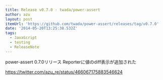 ```yaml
---
title: Release v0.7.0 · twada/power-assert
author: azu
layout: post
itemUrl: 'https://github.com/twada/power-assert/releases/tag/v0.7.0'
date: '2014-05-20T13:25:38.532Z'
tags:
  - JavaScript
  - testing
  - ReleaseNote
---
```

power-assert 0.7.0リリース
Reporterに値のdiff表示が追加された

https://twitter.com/azu_re/status/466067175883546624
